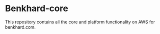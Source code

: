 # Benkhard-core

This repository contains all the core and platform functionality on AWS for benkhard.com.